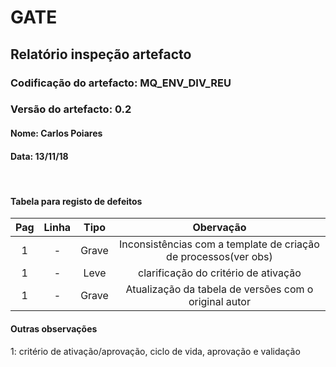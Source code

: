 # GATE
## Relatório inspeção artefacto
### Codificação do artefacto: MQ_ENV_DIV_REU
### Versão do artefacto: 0.2
#### Nome: Carlos Poiares
#### Data: 13/11/18

</br>

#### Tabela para registo de defeitos
|Pag|Linha|Tipo|Obervação|
|:-:|:-:|:-:|:-:|
|1|-|Grave|Inconsistências com a template de criação de processos(ver obs)|
|1|-|Leve|clarificação do critério de ativação|
|1|-|Grave|Atualização da tabela de versões com o original autor|
#### Outras observações
1: critério de ativação/aprovação, ciclo de vida, aprovação e validação
</br>
